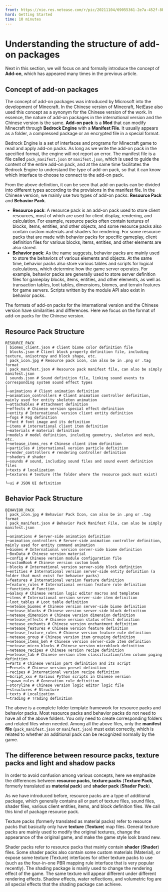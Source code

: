 ```yaml
--- 
front: https://nie.res.netease.com/r/pic/20211104/69055361-2e7a-452f-8b1a-f23e1262a03a.jpg 
hard: Getting Started 
time: 10 minutes 
--- 
```

# Understanding the structure of add-on packages 

Next in this section, we will focus on and formally introduce the concept of **Add-on**, which has appeared many times in the previous article. 

## Concept of add-on packages 

The concept of add-on packages was introduced by Microsoft into the development of Minecraft. In the Chinese version of Minecraft, NetEase also used this concept as a synonym for the Chinese version of the work. In essence, the nature of add-on packages in the international version and the Chinese version is the same. **Add-on pack** is a **Mod** that can modify Minecraft through **Bedrock Engine** with a **Manifest File**. It usually appears as a folder, a compressed package or an encrypted file in a special format. 

Bedrock Engine is a set of interfaces and programs for Minecraft game to read and apply add-on packs. As long as we write the add-on pack in the specified format, the engine will not report an error. The manifest file is a file called `pack_manifest.json` or `manifest.json`, which is used to guide the content of the entire add-on pack, and at the same time facilitates the Bedrock Engine to understand the type of add-on pack, so that it can know which interface to choose to connect to the add-on pack. 

From the above definition, it can be seen that add-on packs can be divided into different types according to the provisions in the manifest file. In the Chinese version, we mainly use two types of add-on packs: **Resource Pack** and **Behavior Pack**. 

- **Resource pack**: A resource pack is an add-on pack used to store client resources, most of which are used for client display, rendering, and calculation. For example, resource packs often contain textures of blocks, items, entities, and other objects, and some resource packs also contain custom materials and shaders for rendering. For some resource packs that are made with behavior packs for specific gameplay, client definition files for various blocks, items, entities, and other elements are also stored. 
- **Behavior pack**: As the name suggests, behavior packs are mainly used to store the behaviors of various elements and objects. At the same time, behavior packs also store various tables and scripts for logical calculations, which determine how the game server operates. For example, behavior packs are generally used to store server definition files for gameplay blocks, items, entities, and other elements, as well as transaction tables, loot tables, dimensions, biomes, and terrain features for game servers. Scripts written by the module API also exist in behavior packs. 

The formats of add-on packs for the international version and the Chinese version have similarities and differences. Here we focus on the format of add-on packs for the Chinese version. 

## Resource Pack Structure 

```shell 
RESOURCE_PACK 
│ biomes_client.json # Client biome color definition file 
│ blocks.json # Client block property definition file, including texture, anisotropy and block shape, etc. 
│ pack_icon.jpg # Resource pack icon, can also be in .png or .tag format 
│ pack_manifest.json # Resource pack manifest file, can also be simply manifest.json 
│ sounds.json # Sound definition file, linking sound events to corresponding system sound effect types 
│ 
├─animations # Client animation definition 
├─animation_controllers # Client animation controller definition, mainly used for entity skeleton animation 
├─attachables # Attachment definition 
├─effects # Chinese version special effect definition 
├─entity # International version client entity definition 
├─fogs # Fog definition 
├─font # font image and its definition 
├─items # international client item definition 
├─materials # material definition 
├─models # model definition, including geometry, skeleton and mesh, etc. 
├─netease_items_res # Chinese client item definition 
├─particles # international version particle definition 
├─render_controllers # rendering controller definition 
├─shaders # shader 
├─sounds # sound, including sound files and sound event definition files 
├─texts # localization 
├─textures # texture (the folder where the resource pack must exist)

└─ui # JSON UI definition 
``` 

## Behavior Pack Structure 

```shell 
BEHAVIOR_PACK 
│ pack_icon.jpg # Behavior Pack Icon, can also be in .png or .tag format 
│ pack_manifest.json # Behavior Pack Manifest File, can also be simply manifest.json 
│ 
├─animations # Server-side animation definition 
├─animation_controllers # Server-side animation controller definition, mainly used for entity command animation 
├─biomes # International version server-side biome definition 
├─BoxData # Chinese version material 
├─config # Chinese version module configuration file 
├─customBook # Chinese version custom book 
├─blocks # International version server-side block definition 
├─entities # International version server-side entity definition (a folder that must exist for behavior packs) 
├─features # International version feature definition 
├─feature_rules # International version feature rule definition 
├─functions # Function 
├─Galaxy # Chinese version logic editor macros and templates 
├─items # International version server-side item definition 
├─loot_tables # Loot table definition 
├─netease_biomes # Chinese version server-side biome definition 
├─netease_blocks # Chinese version server-side block definition 
├─netease_dimension # Chinese version dimension definition 
├─netease_effects # Chinese version status effect definition 
├─netease_enchants # Chinese version enchantment definition 
├─netease_features # Chinese version feature definition 
├─netease_feature_rules # Chinese version feature rule definition 
├─netease_group # Chinese version item grouping definition 
├─netease_items_beh # Chinese version server-side item definition 
├─netease_micro_blocks # Chinese version microblock definition 
├─netease_recipes # Chinese version recipe definition 
├─netease_tab # Chinese version item classification/item column paging definition 
├─Parts # Chinese version part definition and its script 
├─Presets # Chinese version preset definition 
├─recipes # International version recipe definition 
├─Script_xxx # Various Python scripts in Chinese version 
├─spawn_rules # Generation rule definition 
├─storyline # Chinese version logic editor logic file 
├─structures # Structure 
├─texts # Localization 
└─trading # Trading definition 
``` 

The above is a complete folder template framework for resource packs and behavior packs. Most resource packs and behavior packs do not need to have all of the above folders. You only need to create corresponding folders and related files when needed. Among all the above files, only the **manifest file** (`pack_manifest.json` or `manifest.json`) must exist correctly, which is related to whether an additional pack can be recognized normally by the game. 

## The difference between resource packs, texture packs and light and shadow packs


In order to avoid confusion among various concepts, here we emphasize the differences between **resource packs**, **texture packs** (**Texture Pack**, formerly translated as **material pack**) and **shader pack** (**Shader Pack**). 

As we have introduced before, resource packs are a type of additional package, which generally contains all or part of texture files, sound files, shader files, various client entities, items, and block definition files. We call this kind of package resource pack. 

Texture packs (formerly translated as material packs) refer to resource packs that basically only have **texture** (**Texture**) map files. General texture packs are mainly used to modify the original textures, change the appearance of the original game, and make the game style look brand new. 

Shader packs refer to resource packs that mainly contain **shader** (**Shader**) files. Some shader packs also contain some custom materials (Material), or expose some texture (Texture) interfaces for other texture packs to use (such as the four-in-one PBR mapping rule interface that is very popular recently). The shading package is mainly used to change the rendering effect of the game. The same texture will appear different under different rendering effects. Shadow effects, water reflections, and volumetric fog are all special effects that the shading package can achieve.